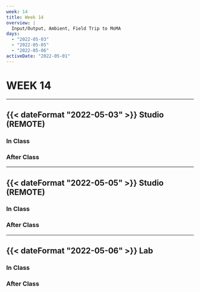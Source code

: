 ```yaml
---
week: 14
title: Week 14
overview: |
  Input/Output, Ambient, Field Trip to MoMA
days:
  - "2022-05-03"
  - "2022-05-05"
  - "2022-05-06"
activeDate: "2022-05-01"
---
```


# WEEK 14

---

## {{< dateFormat "2022-05-03" >}} Studio (REMOTE)

### In Class

### After Class

---

## {{< dateFormat "2022-05-05" >}} Studio (REMOTE)

### In Class

### After Class

---

## {{< dateFormat "2022-05-06" >}} Lab

### In Class

### After Class
